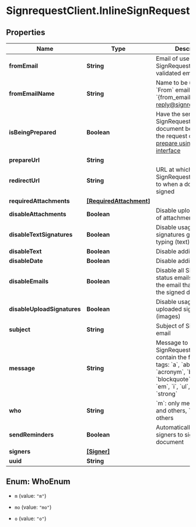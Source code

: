 # SignrequestClient.InlineSignRequest

## Properties
Name | Type | Description | Notes
------------ | ------------- | ------------- | -------------
**fromEmail** | **String** | Email of user sending the SignRequest (must be a validated email) | [optional] 
**fromEmailName** | **String** | Name to be used in the &#x60;From&#x60; email header, e.g. &#x60;{from_email_name} &lt;no-reply@signrequest.com&gt;&#x60; | [optional] 
**isBeingPrepared** | **Boolean** | Have the sender of a SignRequest prepare the document before sending the request out, see: [prepare using the web interface](#section/Preparing-a-document/Prepare-using-the-web-interface) | [optional] 
**prepareUrl** | **String** |  | [optional] 
**redirectUrl** | **String** | URL at which SignRequest will redirect to when a document is signed | [optional] 
**requiredAttachments** | [**[RequiredAttachment]**](RequiredAttachment.md) |  | [optional] 
**disableAttachments** | **Boolean** | Disable uploading/adding of attachments | [optional] 
**disableTextSignatures** | **Boolean** | Disable usage of signatures generated by typing (text) | [optional] 
**disableText** | **Boolean** | Disable adding of text | [optional] 
**disableDate** | **Boolean** | Disable adding of dates | [optional] 
**disableEmails** | **Boolean** | Disable all SignRequest status emails as well as the email that contains the signed documents | [optional] 
**disableUploadSignatures** | **Boolean** | Disable usage of uploaded signatures (images) | [optional] 
**subject** | **String** | Subject of SignRequest email | [optional] 
**message** | **String** | Message to include in SignRequest email, may contain the following html tags: &#x60;a&#x60;, &#x60;abbr&#x60;, &#x60;acronym&#x60;, &#x60;b&#x60;, &#x60;blockquote&#x60;, &#x60;code&#x60;, &#x60;em&#x60;, &#x60;i&#x60;, &#x60;ul&#x60;, &#x60;li&#x60;, &#x60;ol&#x60;, and &#x60;strong&#x60; | [optional] 
**who** | **String** | &#x60;m&#x60;: only me, &#x60;mo&#x60;: me and others, &#x60;o&#x60;: only others | [optional] 
**sendReminders** | **Boolean** | Automatically remind signers to sign a document | [optional] 
**signers** | [**[Signer]**](Signer.md) |  | [optional] 
**uuid** | **String** |  | [optional] 


<a name="WhoEnum"></a>
## Enum: WhoEnum


* `m` (value: `"m"`)

* `mo` (value: `"mo"`)

* `o` (value: `"o"`)





